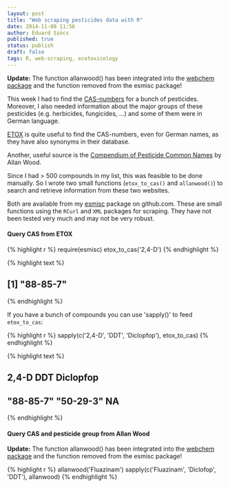 ```yaml
---
layout: post
title: "Web scraping pesticides data with R"
date: 2014-11-08 11:56
author: Eduard Szöcs
published: true
status: publish
draft: false
tags: R, web-scraping, ecotoxicology
---
```

 


**Update:**
The function allanwood() has been integrated into the [webchem package](https://github.com/ropensci/webchem) and the function removed from the esmisc package!
 
 
This week I had to find the [CAS-numbers](http://en.wikipedia.org/wiki/CAS_Registry_Number) for a bunch of pesticides. 
Moreover, I also needed information about the major groups of these pesticides (e.g. herbicides, fungicides, ...) and some of them were in German language.
 
[ETOX](http://webetox.uba.de/webETOX/index.do) is quite useful to find the CAS-numbers, even for German names, as they have also synonyms in their database.
 
Another, useful source is the [Compendium of Pesticide Common Names](http://www.alanwood.net/pesticides/index.html) by Allan Wood.
 
Since I had > 500 compounds in my list, this was feasible to be done manually. 
So I wrote two small functions (`etox_to_cas()` and `allanwood()`) to search and retrieve information from these two websites.
 
Both are available from my [esmisc](https://github.com/EDiLD/esmisc#cas-from-etox) package on github.com.
These are small functions using the `RCurl` and `XML` packages for scraping. 
They have not been tested very much and may not be very robust.
 
 
#### Query CAS from ETOX 

{% highlight r %}
require(esmisc)
etox_to_cas('2,4-D')
{% endhighlight %}



{% highlight text %}
## [1] "88-85-7"
{% endhighlight %}
 
If you have a bunch of compounds you can use 'sapply()' to feed `etox_to_cas`:

{% highlight r %}
sapply(c('2,4-D', 'DDT', 'Diclopfop'), etox_to_cas)
{% endhighlight %}



{% highlight text %}
##     2,4-D       DDT Diclopfop 
## "88-85-7" "50-29-3"        NA
{% endhighlight %}
 
 
#### Query CAS and pesticide group from Allan Wood
 
**Update:**
The function allanwood() has been integrated into the [webchem package](https://github.com/ropensci/webchem) and the function removed from the esmisc package!
 

{% highlight r %}
allanwood('Fluazinam')
sapply(c('Fluazinam', 'Diclofop', 'DDT'), allanwood)
{% endhighlight %}
 
 
 
 
 
